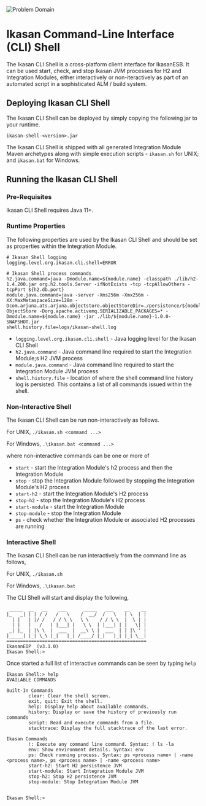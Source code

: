 ![Problem Domain](../../docs/quickstart-images/Ikasan-title-transparent.png)
# Ikasan Command-Line Interface (CLI) Shell

The Ikasan CLI Shell is a cross-platform client interface for IkasanESB.
It can be used start, check, and stop Ikasan JVM processes for H2 and Integration Modules, either interactively or non-iteractively as part of an 
automated script in a sophisticated ALM / build system.

## Deploying Ikasan CLI Shell
The Ikasan CLI Shell can be deployed by simply copying the following jar to your runtime.
```
ikasan-shell-<version>.jar
```
The Ikasan CLI Shell is shipped with all generated Integration Module Maven archetypes along with simple execution scripts - ```ikasan.sh``` for UNIX; and ```ikasan.bat``` for Windows.

## Running the Ikasan CLI Shell
### Pre-Requisites
Ikasan CLI Shell requires Java 11+.

### Runtime Properties
The following properties are used by the Ikasan CLI Shell and should be set as properties within the Integration Module. 

```
# Ikasan Shell logging
logging.level.org.ikasan.cli.shell=ERROR

# Ikasan Shell process commands
h2.java.command=java -Dmodule.name=${module.name} -classpath ./lib/h2-1.4.200.jar org.h2.tools.Server -ifNotExists -tcp -tcpAllowOthers -tcpPort ${h2.db.port}
module.java.command=java -server -Xms256m -Xmx256m -XX:MaxMetaspaceSize=128m -Dcom.arjuna.ats.arjuna.objectstore.objectStoreDir=./persistence/${module.name}-ObjectStore -Dorg.apache.activemq.SERIALIZABLE_PACKAGES=* -Dmodule.name=${module.name} -jar ./lib/${module.name}-1.0.0-SNAPSHOT.jar
shell.history.file=logs/ikasan-shell.log
```

- ```logging.level.org.ikasan.cli.shell``` - Java logging level for the Ikasan CLI Shell
-  ```h2.java.command``` - Java command line required to start the Integration Module;s H2 JVM process
- ```module.java.command``` - Java command line required to start the Integration Module JVM process
- ```shell.history.file``` - location of where the shell command line history log is persisted. This contains a list of all commands issued within the shell.

### Non-Interactive Shell
The Ikasan CLI Shell can be run non-interactively as follows.

For UNIX, ```./ikasan.sh <command ...>```

For Windows, ```.\ikasan.bat <command ...>```

where non-interactive commands can be one or more of
- ```start``` - start the Integration Module's h2 process and then the Integration Module
- ```stop``` - stop the Integration Module followed by stopping the Integration Module's H2 process
- ```start-h2``` - start the Integration Module's H2 process
- ```stop-h2``` - stop the Integration Module's H2 process
- ```start-module``` - start the Integration Module
- ```stop-module``` - stop the Integration Module
- ```ps``` - check whether the Integration Module or associated H2 processes are running


### Interactive Shell
The Ikasan CLI Shell can be run interactively from the command line as follows,

For UNIX, ```./ikasan.sh```

For Windows, ```.\ikasan.bat```

The CLI Shell will start and display the following,
```
 _____  __   __    ___      _____   ___    __    __
|_   _| | | / /   /   \    /  __/  /   \   | \  | |
  | |   | |/ /   / / \ \   \ \    / / \ \  |  \ | |
  | |   |   /   | |___| |   \ \  | |___| | |   \| |
 _| |_  | |\ \  |  ___  |  __\ \ |  ___  | | |\ ' |
|_____| |_| \_\ |_|   |_| /____/ |_|   |_| |_| \__|
===================================================
IkasanEIP  (v3.1.0)
Ikasan Shell:> 
```

Once started a full list of interactive commands can be seen by typing ```help```

```
Ikasan Shell:> help
AVAILABLE COMMANDS

Built-In Commands
        clear: Clear the shell screen.
        exit, quit: Exit the shell.
        help: Display help about available commands.
        history: Display or save the history of previously run commands
        script: Read and execute commands from a file.
        stacktrace: Display the full stacktrace of the last error.

Ikasan Commands
        !: Execute any command line command. Syntax: ! ls -la
        env: Show environment details. Syntax: env
        ps: Check running process. Syntax: ps <process name> | -name <process name>, ps <process name> | -name <process name>
        start-h2: Start H2 persistence JVM
        start-module: Start Integration Module JVM
        stop-h2: Stop H2 persistence JVM
        stop-module: Stop Integration Module JVM


Ikasan Shell:> 
```

